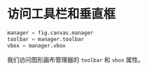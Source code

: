 # 访问工具栏和垂直框

```python
manager = fig.canvas.manager
toolbar = manager.toolbar
vbox = manager.vbox
```

我们访问图形画布管理器的 `toolbar` 和 `vbox` 属性。
